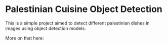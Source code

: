 # Palestinian Cuisine Object Detection

This is a simple project aimed to detect different palestinian dishes in images using object detection models.

More on that here: